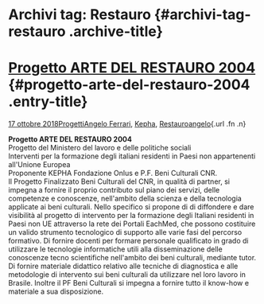 Archivi tag: Restauro {#archivi-tag-restauro .archive-title}
=====================

[Progetto ARTE DEL RESTAURO 2004](index3f68.html?p=1681) {#progetto-arte-del-restauro-2004 .entry-title}
==

[17 ottobre 2018](index3f68.html?p=1681 "Permalink a Progetto ARTE DEL RESTAURO 2004")[Progetti](index0b40.html?cat=9)[Angelo Ferrari](indexdddd.html?tag=angelo-ferrari), [Kepha](index724b.html?tag=kepha), [Restauro](index073e.html?tag=restauro)[angelo](indexcd64.html?author=1 "Vedi tutti gli articoli di angelo"){.url .fn .n}

**Progetto ARTE DEL RESTAURO 2004**\
Progetto del Ministero del lavoro e delle politiche sociali\
Interventi per la formazione degli italiani residenti in Paesi non appartenenti all'Unione Europea\
Proponente KEPHA Fondazione Onlus e P.F. Beni Culturali CNR.\
Il Progetto Finalizzato Beni Culturali del CNR, in qualità di partner, si impegna a fornire il proprio contributo sul piano dei servizi, delle competenze e conoscenze, nell'ambito della scienza e della tecnologia applicate ai beni culturali. Nello specifico si propone di di diffondere e dare visibilità al  progetto di intervento per la formazione degli Italiani residenti in Paesi non UE attraverso la rete dei Portali EachMed, che possono costituire un valido strumento tecnologico di supporto alle varie fasi del percorso formativo. Di fornire docenti per formare personale qualificato in grado di utilizzare le tecnologie informatiche utili alla disseminazione delle conoscenze tecno scientifiche nell'ambito dei beni culturali, mediante tutor. Di fornire materiale didattico relativo alle tecniche di diagnostica e alle metodologie di intervento sui beni culturali da utilizzare nel loro lavoro in Brasile. Inoltre il PF Beni Culturali si impegna a fornire tutto il know-how e materiale a sua disposizione.

